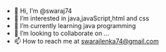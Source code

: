 - 👋 Hi, I’m @swaraj74
- 👀 I’m interested in java,javaScript,html and css
- 🌱 I’m currently learning java programming
- 💞️ I’m looking to collaborate on ...
- 📫 How to reach me at swarajlenka74@gmail.com

<!---
swaraj74/swaraj74 is a ✨ special ✨ repository because its `README.md` (this file) appears on your GitHub profile.
You can click the Preview link to take a look at your changes.
--->
